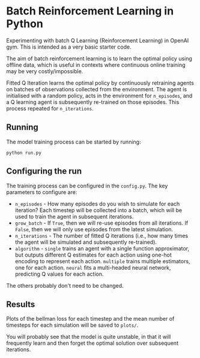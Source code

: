# Batch Reinforcement Learning in Python

Experimenting with batch Q Learning (Reinforcement Learning) in OpenAI gym. This is intended as a very basic starter code.

The aim of batch reinforcement learning is to learn the optimal policy using offline data, which is useful in contexts where continuous online training may be very costly/impossible.

Fitted Q Iteration learns the optimal policy by continuously retraining agents on batches of observations collected from the environment. The agent is initialised with a random policy, acts in the environment for `n_episodes`, and a Q learning agent is subsequently re-trained on those episodes. This process
repeated for `n_iterations`. 

## Running

The model training process can be started by running:

```shell
python run.py
```

## Configuring the run

The training process can be configured in the `config.py`. The key parameters to configure are:

* `n_episodes` - How many episodes do you wish to simulate for each iteration? Each timestep will be collected into a batch, which will be used to train the agent in subsequent iterations.
* `grow_batch` - If `True`, then we will re-use episodes from all iterations. If `False`, then we will only use episodes from the latest simulation.
* `n_iterations` - The number of fitted Q iterations (i.e., how many times the agent will be simulated and subsequently re-trained).
* `algorithm` - `single` trains an agent with a single function approximator, but outputs different Q estimates for each action using one-hot encoding to represent each action. `multiple` trains multiple estimators, one for each action. `neural` fits a multi-headed neural network, predicting Q values for each action.

The others probably don't need to be changed.

## Results

Plots of the bellman loss for each timestep and the mean number of timesteps for each simulation will be saved to `plots/`.

You will probably see that the model is quite unstable, in that it will frequently learn and then forget the optimal solution over subsequent iterations.
